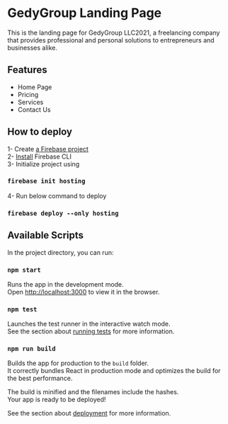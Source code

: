 # GedyGroup Landing Page

This is the landing page for GedyGroup LLC2021, a freelancing company that provides professional and personal solutions
to entrepreneurs and businesses alike.

## Features

- Home Page
- Pricing
- Services
- Contact Us

## How to deploy

1- Create [a Firebase project](https://firebase.google.com/docs/web/setup)\
2- [Install](https://firebase.google.com/docs/cli#install_the_firebase_cli) Firebase CLI\
3- Initialize project using

### `firebase init hosting`

4- Run below command to deploy

### `firebase deploy --only hosting`

## Available Scripts

In the project directory, you can run:

### `npm start`

Runs the app in the development mode.\
Open [http://localhost:3000](http://localhost:3000) to view it in the browser.

### `npm test`

Launches the test runner in the interactive watch mode.\
See the section about [running tests](https://facebook.github.io/create-react-app/docs/running-tests) for more
information.

### `npm run build`

Builds the app for production to the `build` folder.\
It correctly bundles React in production mode and optimizes the build for the best performance.

The build is minified and the filenames include the hashes.\
Your app is ready to be deployed!

See the section about [deployment](https://facebook.github.io/create-react-app/docs/deployment) for more information.